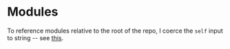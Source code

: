 # Modules

To reference modules relative to the root of the repo, I coerce the `self` input to string -- see [this](https://discourse.nixos.org/t/referencing-files-relative-to-the-root-flake-nix/21556/3).
